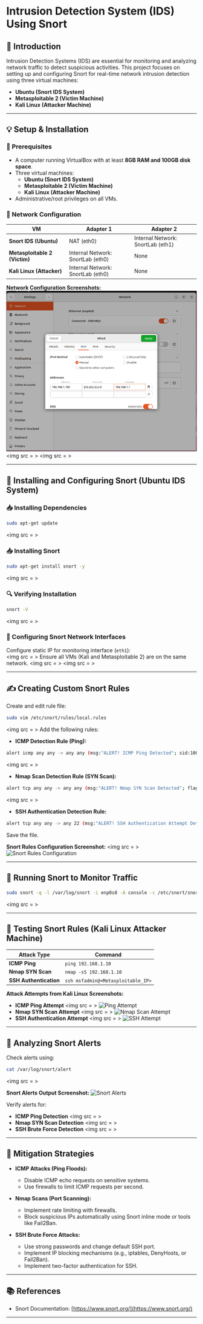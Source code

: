 # Intrusion Detection System (IDS) Using Snort

## 📌 Introduction
Intrusion Detection Systems (IDS) are essential for monitoring and analyzing network traffic to detect suspicious activities. This project focuses on setting up and configuring Snort for real-time network intrusion detection using three virtual machines:

- **Ubuntu (Snort IDS System)**  
- **Metasploitable 2 (Victim Machine)**  
- **Kali Linux (Attacker Machine)**

---

## 💡 Setup & Installation
### 🔧 Prerequisites
- A computer running VirtualBox with at least **8GB RAM and 100GB disk space**.
- Three virtual machines:  
  - **Ubuntu (Snort IDS System)**  
  - **Metasploitable 2 (Victim Machine)**  
  - **Kali Linux (Attacker Machine)**
- Administrative/root privileges on all VMs.

### 📶 Network Configuration
| VM             | Adapter 1         | Adapter 2           |
|----------------|-------------------|---------------------|
| **Snort IDS (Ubuntu)**     | NAT (eth0)          | Internal Network: SnortLab (eth1) |
| **Metasploitable 2 (Victim)** | Internal Network: SnortLab (eth0) | None                |
| **Kali Linux (Attacker)**    | Internal Network: SnortLab (eth0) | None                |

**Network Configuration Screenshots:**
<img src = https://github.com/elliotjonah/Intrusion-Detection-System-IDS-using-Snort/blob/36bd925297264e946552129901cec56ab7043d7f/Screenshot%202025-03-02%20041340.png>
<img src = >
<img src = >

---

## 🚀 Installing and Configuring Snort (Ubuntu IDS System)
### 📥 Installing Dependencies
```bash
sudo apt-get update
```
<img src = >

### 📥 Installing Snort
```bash
sudo apt-get install snort -y
```
<img src = >

### 🔍 Verifying Installation
```bash
snort -V
```
<img src = >

### 🔧 Configuring Snort Network Interfaces
Configure static IP for monitoring interface (`eth1`):  
<img src = >
Ensure all VMs (Kali and Metasploitable 2) are on the same network.
<img src = >
<img src = >

---

## ✍️ Creating Custom Snort Rules
Create and edit rule file:
```bash
sudo vim /etc/snort/rules/local.rules
```
<img src = >
Add the following rules:
- **ICMP Detection Rule (Ping):**  
```bash
alert icmp any any -> any any (msg:"ALERT! ICMP Ping Detected"; sid:100001; rev:1;)
```
<img src = >
- **Nmap Scan Detection Rule (SYN Scan):**  
```bash
alert tcp any any -> any any (msg:"ALERT! Nmap SYN Scan Detected"; flags:S; sid:100002;)
```
<img src = >
- **SSH Authentication Detection Rule:**  
```bash
alert tcp any any -> any 22 (msg:"ALERT! SSH Authentication Attempt Detected"; sid:100003;)
```
Save the file.

**Snort Rules Configuration Screenshot:**
<img src = >
![Snort Rules Configuration](./images/snort_rules_configuration.png)

---

## 📢 Running Snort to Monitor Traffic
```bash
sudo snort -q -l /var/log/snort -i enp0s8 -A console -c /etc/snort/snort.test
```
<img src = >

---

## 🔨 Testing Snort Rules (Kali Linux Attacker Machine)
| Attack Type | Command |
|-------------|---------|
| **ICMP Ping** | `ping 192.168.1.10` |
| **Nmap SYN Scan** | `nmap -sS 192.168.1.10` |
| **SSH Authentication** | `ssh msfadmin@<Metasploitable_IP>` |

**Attack Attempts from Kali Linux Screenshots:**
- **ICMP Ping Attempt**
<img src = > 
  ![Ping Attempt](./images/ping_attempt.png)
- **Nmap SYN Scan Attempt**
<img src = >
  ![Nmap Scan Attempt](./images/nmap_scan_attempt.png)
- **SSH Authentication Attempt**
<img src = >
  ![SSH Attempt](./images/ssh_attempt.png)

---

## 📖 Analyzing Snort Alerts
Check alerts using:
```bash
cat /var/log/snort/alert
```
<img src = >

**Snort Alerts Output Screenshot:**
![Snort Alerts](./images/snort_alerts_output.png)

Verify alerts for:
- **ICMP Ping Detection**
<img src = >
- **Nmap SYN Scan Detection**
<img src = >
- **SSH Brute Force Detection**
<img src = >

---

## 🔐 Mitigation Strategies
- **ICMP Attacks (Ping Floods):**  
  - Disable ICMP echo requests on sensitive systems.  
  - Use firewalls to limit ICMP requests per second.

- **Nmap Scans (Port Scanning):**  
  - Implement rate limiting with firewalls.  
  - Block suspicious IPs automatically using Snort inline mode or tools like Fail2Ban.

- **SSH Brute Force Attacks:**  
  - Use strong passwords and change default SSH port.  
  - Implement IP blocking mechanisms (e.g., iptables, DenyHosts, or Fail2Ban).  
  - Implement two-factor authentication for SSH.

---

## 📚 References
- Snort Documentation: [https://www.snort.org/](https://www.snort.org/)

---

